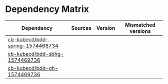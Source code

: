 # Dependency Matrix

Dependency | Sources | Version | Mismatched versions
---------- | ------- | ------- | -------------------
[cb-kubecd/bdd-spring-1574468734](https://github.com/cb-kubecd/bdd-spring-1574468734.git) |  | []() | 
[cb-kubecd/bdd-sbhg-1574469736](https://github.com/cb-kubecd/bdd-sbhg-1574469736.git) |  | []() | 
[cb-kubecd/bdd-gh-1574469736](https://github.com/cb-kubecd/bdd-gh-1574469736.git) |  | []() | 
